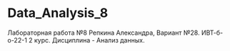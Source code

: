 # Data_Analysis_8
Лабораторная работа №8 Репкина Александра, Вариант №28. ИВТ-б-о-22-1 2 курс. Дисциплина - Анализ данных.
